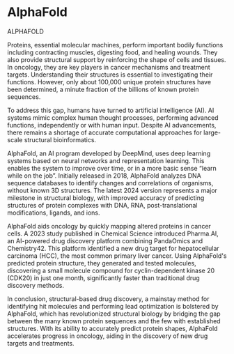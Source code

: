 # AlphaFold
ALPHAFOLD

Proteins, essential molecular machines, perform important bodily functions including contracting muscles, digesting food, and healing wounds. They also provide structural support by reinforcing the shape of cells and tissues. In oncology, they are key players in cancer mechanisms and treatment targets. Understanding their structures is essential to investigating their functions. However, only about 100,000 unique protein structures have been determined, a minute fraction of the billions of known protein sequences.

To address this gap, humans have turned to artificial intelligence (AI). AI systems mimic complex human thought processes, performing advanced functions, independently or with human input. Despite AI advancements, there remains a shortage of accurate computational approaches for large-scale structural bioinformatics. 

AlphaFold, an AI program developed by DeepMind, uses deep learning systems based on neural networks and representation learning. This enables the system to improve over time, or in a more basic sense “learn while on the job”. Initially released in 2018,  AlphaFold analyzes DNA sequence databases to identify changes and correlations of organisms, without known 3D structures. The latest 2024 version represents a major milestone in structural biology, with improved accuracy of predicting structures of protein complexes with DNA, RNA, post-translational modifications, ligands, and ions.

AlphaFold aids oncology by quickly mapping altered proteins in cancer cells. A 2023 study published in Chemical Science introduced Pharma.AI, an AI-powered drug discovery platform combining PandaOmics and Chemistry42. This platform identified a new drug target for hepatocellular carcinoma (HCC), the most common primary liver cancer. Using AlphaFold's predicted protein structure, they generated and tested molecules, discovering a small molecule compound for cyclin-dependent kinase 20 (CDK20) in just one month, significantly faster than traditional drug discovery methods. 

In conclusion, structural-based drug discovery, a mainstay method for identifying hit molecules and performing lead optimization is bolstered by AlphaFold, which has revolutionized structural biology by bridging the gap between the many known protein sequences and the few with established structures.   With its ability to accurately predict protein shapes, AlphaFold accelerates progress in oncology, aiding in the discovery of new drug targets and treatments.

